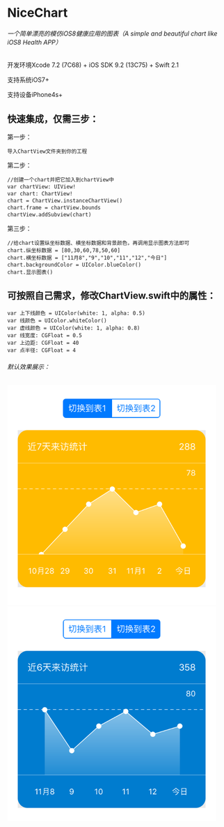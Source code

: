 # NiceChart
######  一个简单漂亮的模仿iOS8健康应用的图表（A simple and beautiful chart like iOS8 Health APP）
开发环境Xcode 7.2 (7C68) + iOS SDK 9.2 (13C75) + Swift 2.1  

支持系统iOS7+  

支持设备iPhone4s+  

## 快速集成，仅需三步：  
第一步：
	
	导入ChartView文件夹到你的工程

第二步：
	
	//创建一个chart并把它加入到chartView中
	var chartView: UIView!
	var chart: ChartView!  
	chart = ChartView.instanceChartView()  
	chart.frame = chartView.bounds
	chartView.addSubview(chart)
	
第三步：

	//给chart设置纵坐标数据、横坐标数据和背景颜色，再调用显示图表方法即可
	chart.纵坐标数据 = [80,30,60,78,50,60]
	chart.横坐标数据 = ["11月8","9","10","11","12","今日"]
	chart.backgroundColor = UIColor.blueColor()
	chart.显示图表()
	
## 可按照自己需求，修改ChartView.swift中的属性：

	var 上下线颜色 = UIColor(white: 1, alpha: 0.5)
    var 线颜色 = UIColor.whiteColor()
    var 虚线颜色 = UIColor(white: 1, alpha: 0.8)
    var 线宽度: CGFloat = 0.5
    var 上边距: CGFloat = 40
    var 点半径: CGFloat = 4 
    
###### 默认效果展示：  
![效果图1](https://raw.githubusercontent.com/472950043/NiceChart/master/效果图-1.png)
![效果图1](https://raw.githubusercontent.com/472950043/NiceChart/master/效果图-2.png)